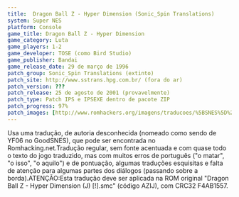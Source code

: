 ```yaml
---
title:  Dragon Ball Z - Hyper Dimension (Sonic_Spin Translations)
system: Super NES
platform: Console
game_title: Dragon Ball Z - Hyper Dimension
game_category: Luta
game_players: 1-2
game_developer: TOSE (como Bird Studio)
game_publisher: Bandai
game_release_date: 29 de março de 1996
patch_group: Sonic_Spin Translations (extinto)
patch_site: http://www.sstrans.hpg.com.br/ (fora do ar)
patch_version: ???
patch_release: 25 de agosto de 2001 (provavelmente)
patch_type: Patch IPS e IPSEXE dentro de pacote ZIP
patch_progress: 97%
patch_images: [http://www.romhackers.org/imagens/traducoes/%5BSNES%5D%20Dragon%20Ball%20Z%20-%20Hyper%20Dimension%20-%20Evil%20Darkness%20e%20Sonic_Spin%20Translations%20-%201.png,http://www.romhackers.org/imagens/traducoes/%5BSNES%5D%20Dragon%20Ball%20Z%20-%20Hyper%20Dimension%20-%20Sonic_Spin%20Translations%20-%202.png,http://www.romhackers.org/imagens/traducoes/%5BSNES%5D%20Dragon%20Ball%20Z%20-%20Hyper%20Dimension%20-%20Sonic_Spin%20Translations%20-%203.png]
---
```

Usa uma tradução, de autoria desconhecida (nomeado como sendo de YF06 no GoodSNES), que pode ser encontrada no Romhacking.net.Tradução regular, sem fonte acentuada e com quase todo o texto do jogo traduzido, mas com muitos erros de português ("o matar", "o isso", "o aquilo") e de pontuação, algumas traduções esquisitas e falta de atenção para algumas partes dos diálogos (passando sobre a borda).ATENÇÃO:Esta tradução deve ser aplicada na ROM original "Dragon Ball Z - Hyper Dimension (J) [!].smc" (código AZIJ), com CRC32 F4AB1557.
